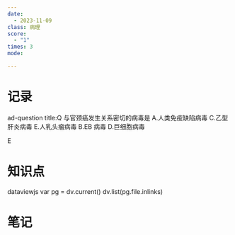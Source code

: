 ```yaml
---
date:
  - 2023-11-09
class: 病理
score:
  - "1"
times: 3
mode:

---
```



记录
==
ad-question
title:Q
与官颈癌发生关系密切的病毒是
A.人类免疫缺陷病毒
C.乙型肝炎病毒
E.人乳头瘤病毒
B.EB 病毒
D.巨细胞病毒



E


知识点
==
dataviewjs
var pg = dv.current()
dv.list(pg.file.inlinks)


笔记
==